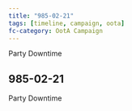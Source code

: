 ```yaml
---
title: "985-02-21"
tags: [timeline, campaign, oota]
fc-category: OotA Campaign
---
```

<span class='ob-timelines'
	data-date='985-02-21-00'
	data-title='Campaign: NAGA Adventures'
	data-class='orange'> Party Downtime </span>
## 985-02-21
Party Downtime
